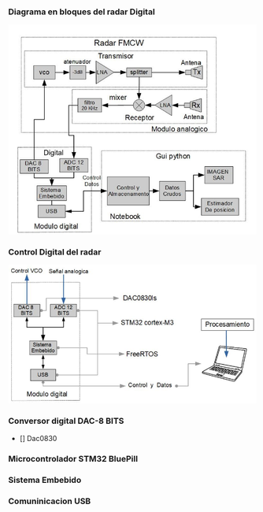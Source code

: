 ### Diagrama en bloques del radar Digital
![image](RadarDigitalFmcw/Radar_digital_fmcw.JPG)

### Control Digital del radar 
![image](RadarDigitalFmcw/control_digital.JPG)

### Conversor digital DAC-8 BITS
- [] Dac0830


### Microcontrolador STM32 BluePill


### Sistema Embebido


### Comuninicacion USB



